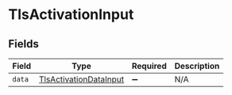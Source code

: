 # TlsActivationInput


## Fields

| Field                                                                   | Type                                                                    | Required                                                                | Description                                                             |
| ----------------------------------------------------------------------- | ----------------------------------------------------------------------- | ----------------------------------------------------------------------- | ----------------------------------------------------------------------- |
| `data`                                                                  | [TlsActivationDataInput](../../models/shared/tlsactivationdatainput.md) | :heavy_minus_sign:                                                      | N/A                                                                     |